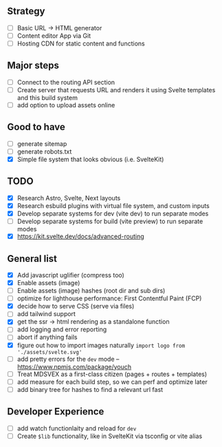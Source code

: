 ## Strategy

- [ ] Basic URL -> HTML generator
- [ ] Content editor App via Git
- [ ] Hosting CDN for static content and functions

## Major steps

- [ ] Connect to the routing API section
- [ ] Create server that requests URL and renders it using Svelte templates and this build system
- [ ] add option to upload assets online

## Good to have

- [ ] generate sitemap
- [ ] generate robots.txt
- [x] Simple file system that looks obvious (i.e. SvelteKit)

## TODO

- [x] Research Astro, Svelte, Next layouts
- [x] Research esbuild plugins with virtual file system, and custom inputs
- [x] Develop separate systems for dev (vite dev) to run separate modes
- [ ] Develop separate systems for build (vite preview) to run separate modes
- [x] https://kit.svelte.dev/docs/advanced-routing

## General list

- [x] Add javascript uglifier (compress too)
- [x] Enable assets (image)
- [ ] Enable assets (image) hashes (root dir and sub dirs)
- [ ] optimize for lighthouse performance: First Contentful Paint (FCP)
- [x] decide how to serve CSS (serve via files)
- [ ] add tailwind support
- [x] get the ssr -> html rendering as a standalone function
- [ ] add logging and error reporting
- [ ] abort if anything fails
- [x] figure out how to import images naturally `import logo from './assets/svelte.svg'`
- [ ] add pretty errors for the `dev` mode – https://www.npmjs.com/package/youch
- [ ] Treat MDSVEX as a first-class citizen (pages + routes + templates)
- [ ] add measure for each build step, so we can perf and optimize later
- [ ] add binary tree for hashes to find a relevant url fast

## Developer Experience

- [ ] add watch functionlaity and reload for `dev`
- [ ] Create `$lib` functionality, like in SvelteKit via tsconfig or vite alias
